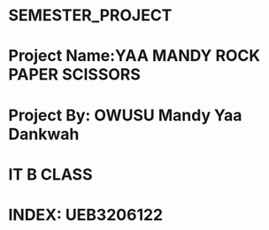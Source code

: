 # SEMESTER_PROJECT
# Project Name:YAA MANDY ROCK PAPER SCISSORS
# Project By: OWUSU Mandy Yaa Dankwah
# IT B CLASS
# INDEX: UEB3206122
